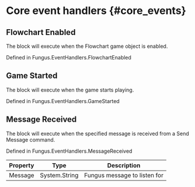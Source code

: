 # Core event handlers {#core_events}

## Flowchart Enabled
The block will execute when the Flowchart game object is enabled.

Defined in Fungus.EventHandlers.FlowchartEnabled
## Game Started
The block will execute when the game starts playing.

Defined in Fungus.EventHandlers.GameStarted
## Message Received
The block will execute when the specified message is received from a Send Message command.

Defined in Fungus.EventHandlers.MessageReceived

Property | Type | Description
 --- | --- | ---
Message | System.String | Fungus message to listen for

